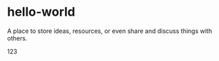# hello-world
A place to store ideas, resources, or even share and discuss things with others.


123
